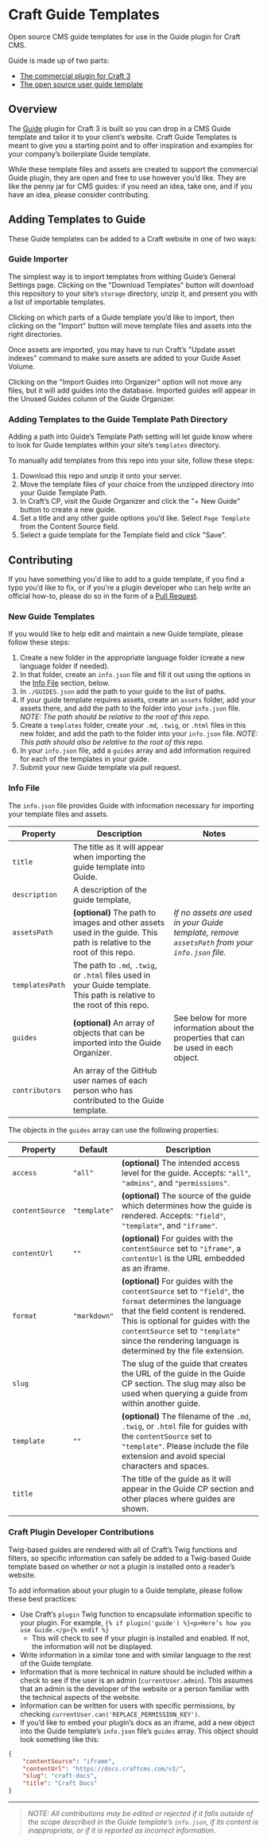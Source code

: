 # Craft Guide Templates
Open source CMS guide templates for use in the Guide plugin for Craft CMS.

Guide is made up of two parts:
- [The commercial plugin for Craft 3](https://github.com/wbrowar/craft-guide)
- [The open source user guide template](https://github.com/wbrowar/craft-guide-templates)

## Overview

The [Guide](https://github.com/wbrowar/craft-3-guide) plugin for Craft 3 is built so you can drop in a CMS Guide template and tailor it to your client’s website. Craft Guide Templates is meant to give you a starting point and to offer inspiration and examples for your company’s boilerplate Guide template.

While these template files and assets are created to support the commercial Guide plugin, they are open and free to use however you’d like. They are like the penny jar for CMS guides: if you need an idea, take one, and if you have an idea, please consider contributing.

## Adding Templates to Guide

These Guide templates can be added to a Craft website in one of two ways:

### Guide Importer
The simplest way is to import templates from withing Guide’s General Settings page. Clicking on the "Download Templates" button will download this repository to your site’s `storage` directory, unzip it, and present you with a list of importable templates.

Clicking on which parts of a Guide template you’d like to import, then clicking on the "Import" button will move template files and assets into the right directories.

Once assets are imported, you may have to run Craft’s "Update asset indexes" command to make sure assets are added to your Guide Asset Volume.

Clicking on the "Import Guides into Organizer" option will not move any files, but it will add guides into the database. Imported guides will appear in the Unused Guides column of the Guide Organizer.

### Adding Templates to the Guide Template Path Directory

Adding a path into Guide’s Template Path setting will let guide know where to look for Guide templates within your site’s `templates` directory.

To manually add templates from this repo into your site, follow these steps:

1. Download this repo and unzip it onto your server.
1. Move the template files of your choice from the unzipped directory into your Guide Template Path.
1. In Craft’s CP, visit the Guide Organizer and click the "+ New Guide" button to create a new guide.
1. Set a title and any other guide options you’d like. Select `Page Template` from the Content Source field.
1. Select a guide template for the Template field and click "Save".

## Contributing

If you have something you'd like to add to a guide template, if you find a typo you’d like to fix, or if you're a plugin developer who can help write an official how-to, please do so in the form of a [Pull Request](https://github.com/wbrowar/craft-guide-templates/pulls).

### New Guide Templates

If you would like to help edit and maintain a new Guide template, please follow these steps:
 
1. Create a new folder in the appropriate language folder (create a new language folder if needed).
1. In that folder, create an `info.json` file and fill it out using the options in the [Info File](#info-file) section, below.
1. In `./GUIDES.json` add the path to your guide to the list of paths.
1. If your guide template requires assets, create an `assets` folder, add your assets there, and add the path to the folder into your `info.json` file. _NOTE: The path should be relative to the root of this repo._
1. Create a `templates` folder, create your `.md`, `.twig`, or `.html` files in this new folder, and add the path to the folder into your `info.json` file. _NOTE: This path should also be relative to the root of this repo._
1. In your `info.json` file, add a `guides` array and add information required for each of the templates in your guide.
1. Submit your new Guide template via pull request.

### Info File

The `info.json` file provides Guide with information necessary for importing your template files and assets.

| Property | Description | Notes |
| --- | --- | --- |
| `title` | The title as it will appear when importing the guide template into Guide. |  |
| `description` | A description of the guide template,  |  |
| `assetsPath` | **(optional)** The path to images and other assets used in the guide. This path is relative to the root of this repo. | _If no assets are used in your Guide template, remove `assetsPath` from your `info.json` file._ |
| `templatesPath` | The path to `.md`, `.twig`, or `.html` files used in your Guide template. This path is relative to the root of this repo. |  |
| `guides` | **(optional)** An array of objects that can be imported into the Guide Organizer. | See below for more information about the properties that can be used in each object. |
| `contributors` | An array of the GitHub user names of each person who has contributed to the Guide template. | |

The objects in the `guides` array can use the following properties:

| Property | Default | Description |
| --- | --- | --- |
| `access` | `"all"` | **(optional)** The intended access level for the guide. Accepts: `"all"`, `"admins"`, and `"permissions"`. |
| `contentSource` | `"template"` | **(optional)** The source of the guide which determines how the guide is rendered. Accepts: `"field"`, `"template"`, and `"iframe"`. |
| `contentUrl` | `""` | **(optional)** For guides with the `contentSource` set to `"iframe"`, a `contentUrl` is the URL embedded as an iframe. |
| `format` | `"markdown"` | **(optional)** For guides with the `contentSource` set to `"field"`, the `format` determines the language that the field content is rendered. This is optional for guides with the `contentSource` set to `"template"` since the rendering language is determined by the file extension. |
| `slug` |  | The slug of the guide that creates the URL of the guide in the Guide CP section. The slug may also be used when querying a guide from within another guide. |
| `template` | `""` | **(optional)** The filename of the `.md`, `.twig`, or `.html` file for guides with the `contentSource` set to `"template"`. Please include the file extension and avoid special characters and spaces. |
| `title` |  | The title of the guide as it will appear in the Guide CP section and other places where guides are shown. |

### Craft Plugin Developer Contributions

Twig-based guides are rendered with all of Craft’s Twig functions and filters, so specific information can safely be added to a Twig-based Guide template based on whether or not a plugin is installed onto a reader’s website.

To add information about your plugin to a Guide template, please follow these best practices:

- Use Craft’s `plugin` Twig function to encapsulate information specific to your plugin. For example, `{% if plugin('guide') %}<p>Here’s how you use Guide.</p>{% endif %}`
  - This will check to see if your plugin is installed and enabled. If not, the information will not be displayed.
- Write information in a similar tone and with similar language to the rest of the Guide template.
- Information that is more technical in nature should be included within a check to see if the user is an admin (`currentUser.admin`). This assumes that an admin is the developer of the website or a person familiar with the technical aspects of the website.
- Information can be written for users with specific permissions, by checking `currentUser.can('REPLACE_PERMISSION_KEY')`.
- If you’d like to embed your plugin’s docs as an iframe, add a new object into the Guide template’s `info.json` file’s `guides` array. This object should look something like this:

```json
{
    "contentSource": "iframe",
    "contentUrl": "https://docs.craftcms.com/v3/",
    "slug": "craft-docs",
    "title": "Craft Docs"
}
```

---

> _NOTE: All contributions may be edited or rejected if it falls outside of the scope described in the Guide template’s `info.json`, if its content is inappropriate, or if it is reported as incorrect information._